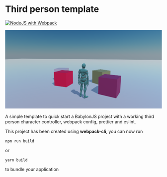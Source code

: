 # Third person template

[![NodeJS with Webpack](https://github.com/BarthPaleologue/babylonjs-template/actions/workflows/webpack.yml/badge.svg)](https://github.com/BarthPaleologue/babylonjs-template/actions/workflows/webpack.yml)

![cover image](cover.png)

A simple template to quick start a BabylonJS project with a working third person character controller, webpack config, prettier and eslint.

This project has been created using **webpack-cli**, you can now run

```
npm run build
```

or

```
yarn build
```

to bundle your application
